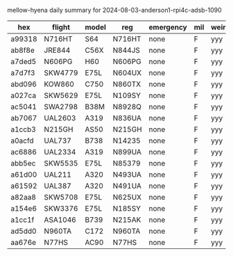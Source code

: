 mellow-hyena daily summary for 2024-08-03-anderson1-rpi4c-adsb-1090

|hex|flight|model|reg|emergency|mil|weirdo|
|--|--|--|--|--|--|--|
|a99318|N716HT|S64|N716HT|none|F|yyy|
|ab8f8e|JRE844|C56X|N844JS|none|F|yyy|
|a7ded5|N606PG|H60|N606PG|none|F|yyy|
|a7d7f3|SKW4779|E75L|N604UX|none|F|yyy|
|abd096|KOW860|C750|N860TX|none|F|yyy|
|a027ca|SKW5629|E75L|N109SY|none|F|yyy|
|ac5041|SWA2798|B38M|N8928Q|none|F|yyy|
|ab7067|UAL2603|A319|N836UA|none|F|yyy|
|a1ccb3|N215GH|AS50|N215GH|none|F|yyy|
|a0acfd|UAL737|B738|N14235|none|F|yyy|
|ac6886|UAL2334|A319|N899UA|none|F|yyy|
|abb5ec|SKW5535|E75L|N85379|none|F|yyy|
|a61d00|UAL211|A320|N493UA|none|F|yyy|
|a61592|UAL387|A320|N491UA|none|F|yyy|
|a82aa8|SKW5708|E75L|N625UX|none|F|yyy|
|a154e6|SKW3376|E75L|N185SY|none|F|yyy|
|a1cc1f|ASA1046|B739|N215AK|none|F|yyy|
|ad5dd0|N960TA|C172|N960TA|none|F|yyy|
|aa676e|N77HS|AC90|N77HS|none|F|yyy|
